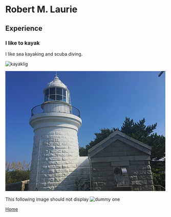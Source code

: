 # Robert M. Laurie
## Experience
### I like to kayak 
I like sea kayaking and scuba diving.

![kayak](https://www.mojosavings.com/wp-content/uploads/2018/03/Lifetime-Tamarack-Angler-10%E2%80%B2-Kayak-in-Tan.jpg "Nice kayak")lig

![lighthouse](lighthouse.jpg)

This following image should not display
![dummy one](dummy.jpg)

[Home](index)
